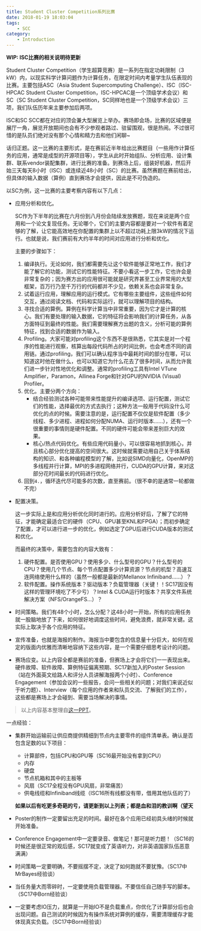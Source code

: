 ```yaml
---
title: Student Cluster Competition系列比赛
date: 2018-01-19 18:03:04
tags:
    - SCC
category:
    - Introduction
---
```


**WIP: ISC比赛的相关说明待更新**

Student Cluster Competition（学生超算竞赛）是一系列在指定功耗限制（3 kW）内，以现实科学计算问题作为计算任务，在限定时间内考量学生队伍表现的比赛。主要包括ASC（Asia Student Supercomputing Challenge）、ISC（ISC-HPCAC Student Cluster Competition，ISC-HPCAC是一个顶级学术会议）和SC（SC Student Cluster Competition，SC同样地也是一个顶级学术会议）三项，我们队伍历年来主要参加后两项。

ISC和SC SCC都在对应的顶会兼大型展览上举办。赛场即会场，比赛的区域便是展厅一角，展览开放期间也会有不少参观者路过、驻留围观，很是热闹。不过很可惜的是队员们绝对没有那个心情和精力去和他们闲聊~

话归正题。这一比赛的主要形式，是在赛前近半年给出比赛题目（一些用作计算任务的应用，通常是成型的开源项目等），学生从此时开始组队、分析应用、设计集群、联系vendor装配集群，进行比赛的准备。到赛场上后，组装好机器，然后开始三天每天8小时（ISC）或连续近48小时（SC）的比赛。虽然赛题在赛前给出，但具体的输入数据（算例）直到赛场才会提供，因此是不可伪造的。

以SC为例，这一比赛的主要考察内容有以下几点：

<!--more-->

* 应用分析和优化。

    SC作为下半年的比赛在六月份到八月份会陆续发放赛题，现在来说是两个应用和一个论文复现任务。无论哪个，它们的主要内容都是要对一个软件有着足够的了解，让它能高效地在你配置的集群上以不超过功耗上限3kW的情况下运行。也就是说，我们赛前有大约半年的时间对应用进行分析和优化。

    主要的步骤如下：
    1. 编译执行。无论如何，我们都需要先让这个软件能够正常地工作，我们才能了解它的功能，测试它的性能特征。不要小看这一步工作，它也许会是非常复杂的；因为赛方出的应用很可能就是研究界甚至工业界常用的大型框架，百万行乃至千万行的代码都并不少见，依赖关系也会非常复杂。
    1. 试着运行应用，理解应用的运行模式。它有哪些主要组件，这些组件如何交互，通过阅读文档、代码和实际运行，就可以理解项目的结构。
    1. 寻找合适的算例。算例在科学计算当中非常重要，因为它才是计算的核心。我们有要处理的输入数据，它的特征将会影响我们的计算任务，从各方面特征到最终的性能。我们需要理解赛方出题的含义，分析可能的算例特征，找到合适的数据作为输入。
    1. Profiling。大家可能对profiling这个东西不是很熟悉，它其实是对一个程序的性能进行观察，核算出每段代码所占的时间比例，也会考虑不同的调用链。通过profiling，我们可以确认程序当中最耗时间的部分在哪，可以知道这时他在做什么，也可以知道它为什么花去了很多时间，从而允许我们进一步针对性地优化和调整。通常的profiling工具有Intel VTune Amplifier，Paramon，Allinea Forge和针对GPU的NVIDIA (Visual) Profiler。
    1. 优化。主要分两个方向：
        * 结合经验测试各种可能带来性能提升的编译选项、运行配置，测试它们的性能，选择最优的方式去执行；这种方法一般用于代码没什么可优化的点的时候。需要注意的是，运行配置不仅仅是软件配置（多少线程、多少进程、进程如何分配NUMA、运行时版本……），还有一个很重要的事情则是硬件配置。不同的硬件可能会带来差别巨大的效果。
        * 核心/热点代码优化。有些应用代码量小，可以很容易地抓到核心，并且核心部分优化提高的空间很大。这时候就需要动用自己关于体系结构的知识、和各种编程模型的了解，比如说SIMD向量化，OpenMP的多线程并行计算，MPI的多进程网络并行，CUDA的GPU计算，来对这部分花时间最长的代码进行优化。
    1. 回到`4.`，循环迭代尽可能多的次数，直至赛前。（很不幸的是通常一轮都做不完）

* 配置决策。

    这一步实际上是和应用分析优化同时进行的。应用分析好后，了解了它的特征，才能确定最适合它的硬件（CPU、GPU甚至KNL和FPGA）；而初步确定了配置，才可以进行进一步的优化，例如选定了GPU后进行CUDA版本的测试和优化。

    而最终的决策中，需要包含的内容大致有：

    1. 硬件配置。是否使用GPU？使用多少、什么型号的GPU？什么型号的CPU？使用几个节点、每个节点配置多少计算资源？节点的机型？高速互连网络使用什么样的（虽然一般都是最新的Mellanox Infiniband……）？
    2. 软件配置。操作系统版本？驱动版本？负载管理器（关键！！SC17因没有这样的管理环境吃了不少亏）？Intel & CUDA运行时版本？共享文件系统解决方案（NFS/OrangeFS…）？

* 时间策略。我们有48个小时，怎么分配？这48小时一开始，所有的应用任务就一股脑地放了下来，如何很好地调度这些时间，避免浪费，就非常关键。这实际上取决于各个应用的特征。

* 宣传准备，也就是海报的制作。海报当中要包含的信息量十分巨大，如何在规定的版面内优雅而清晰地容纳下这些内容，是一个需要仔细思考设计的问题。

* 赛场应变。以上内容全都是赛前的准备，但赛场上才会将它们一一表现出来。硬件故障、软件故障、算例特征偏离预期、SC17新加入的Poster Session（站在外面英文给路人和评分人员讲解海报两个小时）、Conference Engagement（参加会议的一些报告，会问一些相关的问题；对我们来说近似于听力题）、Interview（每个应用的作者来和队员交流、了解我们的工作），这些都是赛场上才会碰到、需要当场解决的事情。

> 以上内容基本整理自[这一PPT](/files/2018-enrollment-scc-caohuanqi.pptx)。

一点经验：

* 集群开始运输前让供应商提供精细到节点内主要零件的组件清单表。确认是否包含足数的以下项目：

    * 计算部件，包括CPU和GPU等（SC16最开始没有拿到CPU）
    * 内存
    * 硬盘
    * 节点机箱和其中的主板等
    * 风扇（SC17全程没有GPU风扇，非常痛苦）
    * 供电线缆和Infiniband线缆（ISC16所有线都没有带，借用其他队伍的了）

    **如果以后有吃更多奇葩的亏，请更新到以上列表；都是血和泪的教训啊（望天**

* Poster的制作一定要留出充足的时间。最好在各个应用已经初具头绪的时候就开始准备。

* Conference Engagement中一定要录音、做笔记！那可是听力题！（SC16的时候还是很正常的观后感，SC17就变成了英语听力，对非英语国家队伍恶意满满）

* 时间策略一定要明确，不要摇摆不定，决定了如何跑就不要犹豫。（SC17中MrBayes经验谈）

* 当任务量大而零碎时，一定要使用负载管理器。不要信任自己随手写的脚本。（SC17中Born经验谈）

* 一定要考虑IO压力，就算是一开始IO不是负载重点，你优化了计算部分后也会出现问题。自己测试的时候因为有操作系统对算例的缓存，需要清理缓存才能体现真实负载。（SC17中Born经验谈）
